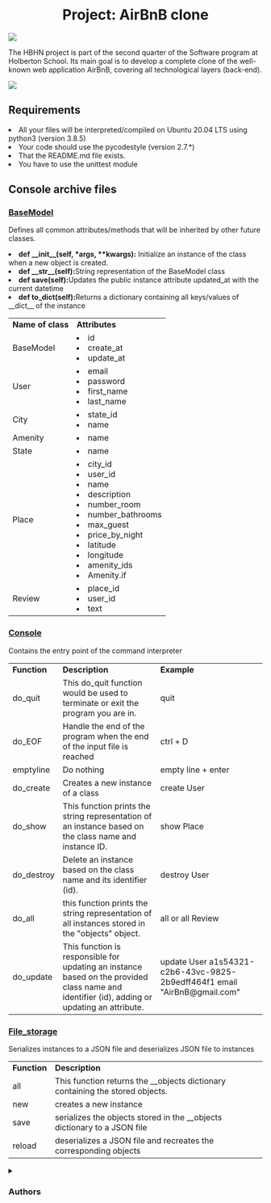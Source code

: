 <h1 align = "center">Project: AirBnB clone</h1>
<img src="https://github.com/Mishel450/holbertonschool-AirBnB_clone/assets/124268926/826d025a-9b16-4a60-b75d-f7dd08f183a2">

<p>The HBHN project is part of the second quarter of the Software program at Holberton School. Its main goal is to develop a complete clone of the well-known web application AirBnB, covering all technological layers (back-end).</p>

<img src="https://github.com/Mishel450/holbertonschool-AirBnB_clone/assets/124268926/5942cb22-f6e2-4785-a58a-be8fd501e8a8">

<h2>Requirements</h2>

<li>All your files will be interpreted/compiled on Ubuntu 20.04 LTS using python3 (version 3.8.5)</li>
<li>Your code should use the pycodestyle (version 2.7.*)</li>
<li>That the README.md file exists.</li>
<li>You have to use the unittest module</li>

<h2>Console archive files</h2>

 <h3><a href="https://github.com/Mishel450/holbertonschool-AirBnB_clone/blob/master/models/base_model.py">BaseModel</a></h3>
<p>
    Defines all common attributes/methods that will be inherited by other future classes. 
    <li><b>def __init__(self, *args, **kwargs):</b> Initialize an instance of the class when a new object is created.</li>
    <li><b>def __str__(self):</b>String representation of the BaseModel class</li>
    <li><b>def save(self):</b>Updates the public instance attribute updated_at with the current datetime</li>
    <li><b>def to_dict(self):</b>Returns a dictionary containing all keys/values of __dict__ of the instance</li>
</p>
<table>
    <tr>
        <td><b>Name of class</b></td>
        <td><b>Attributes</b></td>
    </tr>
    <tr>
        <td>BaseModel</td>
        <td><li>id</li>
            <li>create_at</li>
            <li>update_at</li></td>
    </tr>
    <tr>
        <td>User</td>
        <td><li>email</li>
            <li>password</li>
            <li>first_name</li>
            <li>last_name</li></td>
    </tr>
    <tr>
        <td>City</td>
        <td><li>state_id</li>
            <li>name</li></td>
    </tr>
    <tr>
        <td>Amenity</td>
        <td><li>name</li></td>
    </tr>
    <tr>
        <td>State</td>
        <td><li>name</li></td>
    </tr>
    <tr>
        <td>Place</td>
        <td><li>city_id</li>
            <li>user_id</li>
            <li>name</li>
            <li>description</li>
            <li>number_room</li>
            <li>number_bathrooms</li>
            <li>max_guest</li>
            <li>price_by_night</li>
            <li>latitude</li>
            <li>longitude</li>
            <li>amenity_ids</li>
            <li>Amenity.if</li></td>
    </tr>
    <tr>
        <td>Review</td>
        <td><li>place_id</li>
            <li>user_id</li>
            <li>text</li></td>
    </tr>
</table>

 <h3><a href="https://github.com/Mishel450/holbertonschool-AirBnB_clone/blob/master/console.py">Console</a></h3>
<p>
    Contains the entry point of the command interpreter
</p>
<table>
    <tr>
        <td><b>Function</b></td>
        <td><b>Description</b></td>
        <td><b>Example</b></td>
    </tr>
    <tr>
        <td>do_quit</td>
        <td>This do_quit function would be used to terminate or exit the program you are in.</td>
        <td>quit</td>
    </tr>
    <tr>
        <td>do_EOF</td>
        <td>Handle the end of the program when the end of the input file is reached</td>
        <td>ctrl + D</td>
    </tr>
    <tr>
        <td>emptyline</td>
        <td>Do nothing</td>
        <td>empty line + enter</td>
    </tr>
    <tr>
        <td>do_create</td>
        <td>Creates a new instance of a class</td>
        <td>create User</td>
    </tr>
    <tr>
        <td>do_show</td>
        <td>This function prints the string representation of an instance based on the class name and instance ID.</td>
        <td>show Place</td>
    </tr>
    <tr>
        <td>do_destroy</td>
        <td>Delete an instance based on the class name and its identifier (id).</td>
        <td>destroy User</td>
    </tr>
    <tr>
        <td>do_all</td>
        <td> this function prints the string representation of all instances stored in the "objects" object.</td>
        <td>all or all Review</td>
    </tr>
    <tr>
        <td>do_update</td>
        <td>This function is responsible for updating an instance based on the provided class name and identifier (id), adding or updating an attribute.</td>
        <td>update User a1s54321-c2b6-43vc-9825-2b9edff464f1 email "AirBnB@gmail.com"</td>
    </tr>
</table>


 <h3><a href="https://github.com/Mishel450/holbertonschool-AirBnB_clone/blob/master/models/engine/file_storage.py">File_storage</a></h3>
<p>
    Serializes instances to a JSON file and deserializes JSON file to instances
</p>
<table>
    <tr>
        <td><b>Function</b></td>
        <td><b>Description</b></td>
    </tr>
    <tr>
        <td>all</td>
        <td>This function returns the __objects dictionary containing the stored objects.</td>
    </tr>
    <tr>
        <td>new</td>
        <td>creates a new instance</td>
    </tr>
    <tr>
        <td>save</td>
        <td>serializes the objects stored in the __objects dictionary to a JSON file</td>
    </tr>
    <tr>
        <td>reload</td>
        <td>deserializes a JSON file and recreates the corresponding objects</td>
    </tr>
</table>
<details>
 <summary><h3>Authors</h3></summary>
    
<h5><a href="https://github.com/Mishel450">Mishel Tomas</a></h5>
<h5><a href="https://github.com/DarianGrabino">Darian Grabino</a></h5>
<h5><a href="https://github.com/20Emi">Emily Sánchez</a></h5>
</derails>
